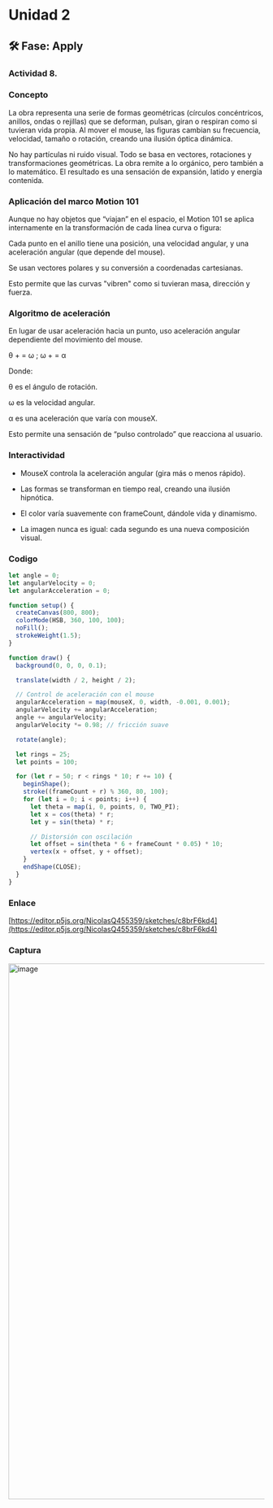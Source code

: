 # Unidad 2


## 🛠 Fase: Apply

### Actividad 8. 

### Concepto
La obra representa una serie de formas geométricas (círculos concéntricos, anillos, ondas o rejillas) que se deforman, pulsan, giran o respiran como si tuvieran vida propia. Al mover el mouse, las figuras cambian su frecuencia, velocidad, tamaño o rotación, creando una ilusión óptica dinámica.

No hay partículas ni ruido visual. Todo se basa en vectores, rotaciones y transformaciones geométricas. La obra remite a lo orgánico, pero también a lo matemático. El resultado es una sensación de expansión, latido y energía contenida.

### Aplicación del marco Motion 101
Aunque no hay objetos que “viajan” en el espacio, el Motion 101 se aplica internamente en la transformación de cada línea curva o figura:

Cada punto en el anillo tiene una posición, una velocidad angular, y una aceleración angular (que depende del mouse).

Se usan vectores polares y su conversión a coordenadas cartesianas.

Esto permite que las curvas "vibren" como si tuvieran masa, dirección y fuerza.

### Algoritmo de aceleración
En lugar de usar aceleración hacia un punto, uso aceleración angular dependiente del movimiento del mouse.

θ + = ω ; ω + = α

Donde:

θ es el ángulo de rotación.

ω es la velocidad angular.

α es una aceleración que varía con mouseX.

Esto permite una sensación de “pulso controlado” que reacciona al usuario.

### Interactividad 
 * MouseX controla la aceleración angular (gira más o menos rápido).

 * Las formas se transforman en tiempo real, creando una ilusión hipnótica.

 * El color varía suavemente con frameCount, dándole vida y dinamismo.

 * La imagen nunca es igual: cada segundo es una nueva composición visual.

### Codigo

```js
let angle = 0;
let angularVelocity = 0;
let angularAcceleration = 0;

function setup() {
  createCanvas(800, 800);
  colorMode(HSB, 360, 100, 100);
  noFill();
  strokeWeight(1.5);
}

function draw() {
  background(0, 0, 0, 0.1);

  translate(width / 2, height / 2);

  // Control de aceleración con el mouse
  angularAcceleration = map(mouseX, 0, width, -0.001, 0.001);
  angularVelocity += angularAcceleration;
  angle += angularVelocity;
  angularVelocity *= 0.98; // fricción suave

  rotate(angle);

  let rings = 25;
  let points = 100;

  for (let r = 50; r < rings * 10; r += 10) {
    beginShape();
    stroke((frameCount + r) % 360, 80, 100);
    for (let i = 0; i < points; i++) {
      let theta = map(i, 0, points, 0, TWO_PI);
      let x = cos(theta) * r;
      let y = sin(theta) * r;

      // Distorsión con oscilación
      let offset = sin(theta * 6 + frameCount * 0.05) * 10;
      vertex(x + offset, y + offset);
    }
    endShape(CLOSE);
  }
}
```
### Enlace 
[https://editor.p5js.org/NicolasQ455359/sketches/c8brF6kd4](https://editor.p5js.org/NicolasQ455359/sketches/c8brF6kd4)

### Captura

<img width="1919" height="1054" alt="image" src="https://github.com/user-attachments/assets/231a11a1-4a5d-4581-8997-b07b1391fcaf" />
